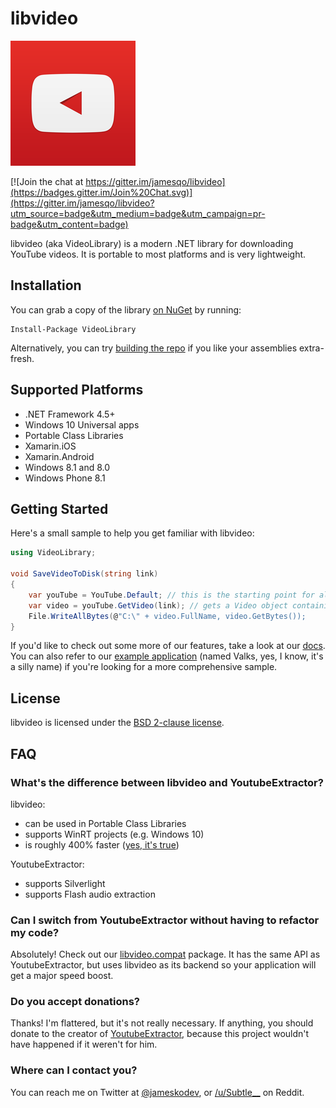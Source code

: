 # libvideo

![icon](icons/icon_200.png)

[![Join the chat at https://gitter.im/jamesqo/libvideo](https://badges.gitter.im/Join%20Chat.svg)](https://gitter.im/jamesqo/libvideo?utm_source=badge&utm_medium=badge&utm_campaign=pr-badge&utm_content=badge)

libvideo (aka VideoLibrary) is a modern .NET library for downloading YouTube videos. It is portable to most platforms and is very lightweight.

## Installation

You can grab a copy of the library [on NuGet](https://www.nuget.org/packages/VideoLibrary) by running:

    Install-Package VideoLibrary

Alternatively, you can try [building the repo](docs/building.md) if you like your assemblies extra-fresh.

## Supported Platforms

- .NET Framework 4.5+
- Windows 10 Universal apps
- Portable Class Libraries
- Xamarin.iOS
- Xamarin.Android
- Windows 8.1 and 8.0
- Windows Phone 8.1

## Getting Started

Here's a small sample to help you get familiar with libvideo:

```csharp
using VideoLibrary;

void SaveVideoToDisk(string link)
{
    var youTube = YouTube.Default; // this is the starting point for all of our download actions
    var video = youTube.GetVideo(link); // gets a Video object containing information about the video
    File.WriteAllBytes(@"C:\" + video.FullName, video.GetBytes());
}
```

If you'd like to check out some more of our features, take a look at our [docs](docs/README.md). You can also refer to our [example application](samples/Valks/Valks/Program.cs) (named Valks, yes, I know, it's a silly name) if you're looking for a more comprehensive sample.

## License

libvideo is licensed under the [BSD 2-clause license](bsd.license).

## FAQ

### What's the difference between libvideo and YoutubeExtractor?

libvideo:

- can be used in Portable Class Libraries
- supports WinRT projects (e.g. Windows 10)
- is roughly 400% faster ([yes, it's true](tests/Speed.Test/Speed.Test/Program.cs))

YoutubeExtractor:

- supports Silverlight
- supports Flash audio extraction

### Can I switch from YoutubeExtractor without having to refactor my code?

Absolutely! Check out our [libvideo.compat](https://www.nuget.org/packages/VideoLibrary.Compat/) package. It has the same API as YoutubeExtractor, but uses libvideo as its backend so your application will get a major speed boost.

### Do you accept donations?

Thanks! I'm flattered, but it's not really necessary. If anything, you should donate to the creator of [YoutubeExtractor](https://www.paypal.com/cgi-bin/webscr?cmd=_donations&business=daume%2edennis%40gmail%2ecom&lc=US&item_name=YoutubeExtractor&no_note=0&currency_code=USD&bn=PP%2dDonationsBF%3abtn_donate_LG%2egif%3aNonHostedGuest), because this project wouldn't have happened if it weren't for him.

### Where can I contact you?

You can reach me on Twitter at [@jameskodev](https://twitter.com/jameskodev), or [/u/Subtle__](https://www.reddit.com/user/Subtle__/) on Reddit.
